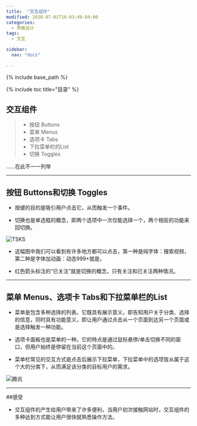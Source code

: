 ```yaml
---
title:  "交互组件"
modified: 2018-07-01T16:03:49-04:00
categories: 
  - 界面设计
tags:
  - 交互

sidebar:
  nav: "docs"
    
---
```


{% include base_path %}

{% include toc title="目录" %}

## 交互组件

> * 按钮 Buttons
> * 菜单 Menus
> * 选项卡 Tabs
> * 下拉菜单栏的List
> * 切换 Toggles
 	
   ......在此不一一列举

***
## 按钮 Buttons和切换 Toggles

* 按键的目的是吸引用户点击它，从而触发一个事件。

* 切换也是单选框的概念，即两个选项中一次仅能选择一个，两个相反的功能来回切换。

 ![TSKS](https://gitee.com/NFUNM071/minimal-mistakes/raw/master/images/TSKS.png) 

* 这幅图中我们可以看到有许多地方都可以点击，第一种是纯字体：搜索视频，第二种是字体加动画：动态999+就是。

* 红色箭头标注的“已关注”就是切换的概念，只有关注和已关注两种情况。 

***
## 菜单 Menus、选项卡 Tabs和下拉菜单栏的List

* 菜单是包含多种选择的列表。它既具有展示意义，即告知用户关于分类、选择的信息，同时具有功能意义，即让用户通过点击从一个页面到达另一个页面或是选择触发一种功能。

* 选项卡面板也是菜单的一种。它的特点是通过鼠标悬停/单击切换不同的窗口，但用户始终是停留在当前这个页面中的。

* 菜单栏常见的交互方式是点击后展示下拉菜单，下拉菜单中的选项皆从属于这个大的分类下，从而满足该分类的目标用户的需求。

![腾讯](https://gitee.com/NFUNM071/minimal-mistakes/raw/master/images/腾讯.png)

***
##感受

* 交互组件的产生给用户带来了许多便利，当用户初次接触网站时，交互组件的多种达到方式能让用户很快就熟悉操作方法。